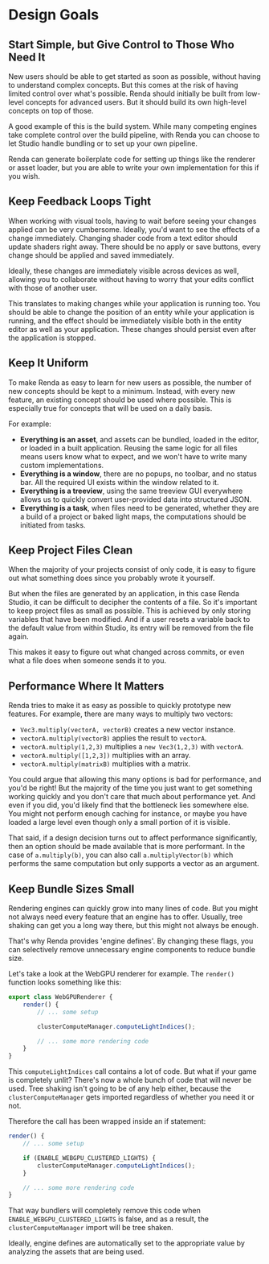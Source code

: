 # Design Goals

## Start Simple, but Give Control to Those Who Need It

New users should be able to get started as soon as possible, without having to
understand complex concepts. But this comes at the risk of having limited
control over what's possible. Renda should initially be built from low-level
concepts for advanced users. But it should build its own high-level concepts on
top of those.

A good example of this is the build system. While many competing engines take
complete control over the build pipeline, with Renda you can choose to let
Studio handle bundling or to set up your own pipeline.

Renda can generate boilerplate code for setting up things like the renderer or
asset loader, but you are able to write your own implementation for this if you
wish.

## Keep Feedback Loops Tight

When working with visual tools, having to wait before seeing your changes
applied can be very cumbersome. Ideally, you'd want to see the effects of a
change immediately. Changing shader code from a text editor should update
shaders right away. There should be no apply or save buttons, every change
should be applied and saved immediately.

Ideally, these changes are immediately visible across devices as well, allowing
you to collaborate without having to worry that your edits conflict with those
of another user.

This translates to making changes while your application is running too. You
should be able to change the position of an entity while your application is
running, and the effect should be immediately visible both in the entity editor
as well as your application. These changes should persist even after the
application is stopped.

## Keep It Uniform

To make Renda as easy to learn for new users as possible, the number of new
concepts should be kept to a minimum. Instead, with every new feature, an
existing concept should be used where possible. This is especially true for
concepts that will be used on a daily basis.

For example:

- **Everything is an asset**, and assets can be bundled, loaded in the editor,
  or loaded in a built application. Reusing the same logic for all files means
  users know what to expect, and we won't have to write many custom
  implementations.
- **Everything is a window**, there are no popups, no toolbar, and no status
  bar. All the required UI exists within the window related to it.
- **Everything is a treeview**, using the same treeview GUI everywhere allows us
  to quickly convert user-provided data into structured JSON.
- **Everything is a task**, when files need to be generated, whether they are a
  build of a project or baked light maps, the computations should be initiated
  from tasks.

## Keep Project Files Clean

When the majority of your projects consist of only code, it is easy to figure
out what something does since you probably wrote it yourself.

But when the files are generated by an application, in this case Renda Studio,
it can be difficult to decipher the contents of a file. So it's important to
keep project files as small as possible. This is achieved by only storing
variables that have been modified. And if a user resets a variable back to the
default value from within Studio, its entry will be removed from the file again.

This makes it easy to figure out what changed across commits, or even what a
file does when someone sends it to you.

## Performance Where It Matters

Renda tries to make it as easy as possible to quickly prototype new features.
For example, there are many ways to multiply two vectors:

- `Vec3.multiply(vectorA, vectorB)` creates a new vector instance.
- `vectorA.multiply(vectorB)` applies the result to `vectorA`.
- `vectorA.multiply(1,2,3)` multiplies a `new Vec3(1,2,3)` with `vectorA`.
- `vectorA.multiply([1,2,3])` multiplies with an array.
- `vectorA.multiply(matrixB)` multiplies with a matrix.

You could argue that allowing this many options is bad for performance, and
you'd be right! But the majority of the time you just want to get something
working quickly and you don't care that much about performance yet. And even if
you did, you'd likely find that the bottleneck lies somewhere else. You might
not perform enough caching for instance, or maybe you have loaded a large level
even though only a small portion of it is visible.

That said, if a design decision turns out to affect performance significantly,
then an option should be made available that is more performant. In the case of
`a.multiply(b)`, you can also call `a.multiplyVector(b)` which performs the same
computation but only supports a vector as an argument.

## Keep Bundle Sizes Small

Rendering engines can quickly grow into many lines of code. But you might not
always need every feature that an engine has to offer. Usually, tree shaking can
get you a long way there, but this might not always be enough.

That's why Renda provides 'engine defines'. By changing these flags, you can
selectively remove unnecessary engine components to reduce bundle size.

Let's take a look at the WebGPU renderer for example. The `render()` function
looks something like this:

```js
export class WebGPURenderer {
	render() {
		// ... some setup

		clusterComputeManager.computeLightIndices();

		// ... some more rendering code
	}
}
```

This `computeLightIndices` call contains a lot of code. But what if your game is
completely unlit? There's now a whole bunch of code that will never be used.
Tree shaking isn't going to be of any help either, because the
`clusterComputeManager` gets imported regardless of whether you need it or not.

Therefore the call has been wrapped inside an if statement:

```js
render() {
	// ... some setup

	if (ENABLE_WEBGPU_CLUSTERED_LIGHTS) {
		clusterComputeManager.computeLightIndices();
	}

	// ... some more rendering code
}
```

That way bundlers will completely remove this code when
`ENABLE_WEBGPU_CLUSTERED_LIGHTS` is false, and as a result, the
`clusterComputeManager` import will be tree shaken.

Ideally, engine defines are automatically set to the appropriate value by
analyzing the assets that are being used.
